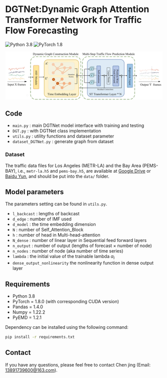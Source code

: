 # DGTNet:Dynamic Graph Attention Transformer Network for Traffic Flow Forecasting 
![Python 3.8](https://img.shields.io/badge/Python-3.8-green.svg?style=plastic)
![PyTorch 1.8](https://img.shields.io/badge/PyTorch%20-%23EE4C2C.svg?style=plastic)

<p align='center'>
  <img src="DGTNet.png" alt="architecture" width="600"/>
</p>


## Code
- `main.py` : main DGTNet model interface with training and testing
- `DGT.py` : with DGTNet class implementation
- `utils.py` : utility functions and dataset parameter
- `dataset_DGTNet.py` : generate graph from dataset

### Dataset
The traffic data files for Los Angeles (METR-LA) and the Bay Area (PEMS-BAY), i.e., `metr-la.h5` and `pems-bay.h5`, are available at [Google Drive](https://drive.google.com/open?id=10FOTa6HXPqX8Pf5WRoRwcFnW9BrNZEIX) or [Baidu Yun](https://pan.baidu.com/s/14Yy9isAIZYdU__OYEQGa_g), and should be
put into the `data/` folder.


## Model parameters
The parameters setting can be found in `utils.py`.
- `l_backcast` : lengths of backcast
- `d_edge` : number of IMF used
- `d_model` : the time embedding dimension
- `N` : number of Self_Attention_Block
- `h` : number of head in Multi-head-attention
- `N_dense` : number of linear layer in Sequential feed forward layers
- `n_output` : number of output (lengths of forecast $\times$ number of node)
- `n_nodes` : number of node (aka number of time series)
- `lambda` : the initial value of the trainable lambda $\alpha_i$
- `dense_output_nonlinearity` the nonlinearity function in dense output layer

## Requirements
- Python 3.8
- PyTorch = 1.8.0 (with corresponding CUDA version)
- Pandas = 1.4.0
- Numpy = 1.22.2
- PyEMD = 1.2.1

Dependency can be installed using the following command:
```bash
pip install -r requirements.txt
```


## Contact
If you have any questions, please feel free to contact Chen jing (Email: 13891739600@163.com).
